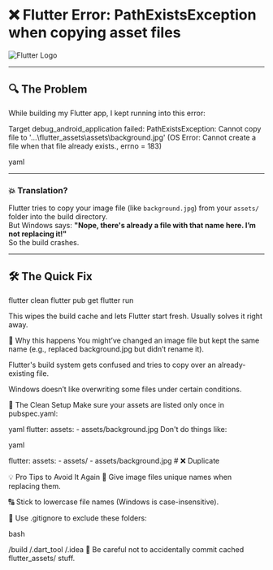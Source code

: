 
# ❌ Flutter Error: PathExistsException when copying asset files

![Flutter Logo](https://flutter.dev/assets/images/shared/brand/flutter/logo/flutter-lockup.png)

---

## 🔍 The Problem

While building my Flutter app, I kept running into this error:

Target debug_android_application failed: PathExistsException: Cannot copy file to '...\flutter_assets\assets\background.jpg'
(OS Error: Cannot create a file when that file already exists., errno = 183)

yaml


---

### 💥 Translation?

Flutter tries to copy your image file (like `background.jpg`) from your `assets/` folder into the build directory.  
But Windows says: **"Nope, there's already a file with that name here. I’m not replacing it!"**  
So the build crashes.

---

## 🛠️ The Quick Fix


flutter clean
flutter pub get
flutter run

This wipes the build cache and lets Flutter start fresh. Usually solves it right away.

📌 Why this happens
You might’ve changed an image file but kept the same name (e.g., replaced background.jpg but didn’t rename it).

Flutter's build system gets confused and tries to copy over an already-existing file.

Windows doesn’t like overwriting some files under certain conditions.

🧼 The Clean Setup
Make sure your assets are listed only once in pubspec.yaml:

yaml
flutter:
  assets:
    - assets/background.jpg
Don't do things like:

yaml


flutter:
  assets:
    - assets/
    - assets/background.jpg  # ❌ Duplicate
    
💡 Pro Tips to Avoid It Again
💾 Give image files unique names when replacing them.

🔠 Stick to lowercase file names (Windows is case-insensitive).

🧹 Use .gitignore to exclude these folders:

bash


/build
/.dart_tool
/.idea
🧠 Be careful not to accidentally commit cached flutter_assets/ stuff.
